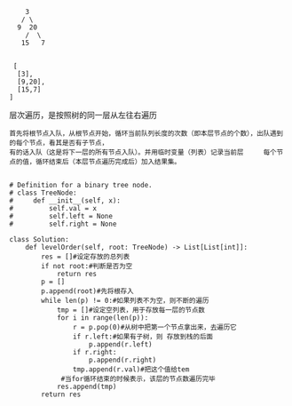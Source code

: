         3
       / \
      9  20
        /  \
       15   7
       
     
     [
      [3],
      [9,20],
      [15,7]
    ]




层次遍历，是按照树的同一层从左往右遍历


    首先将根节点入队，从根节点开始，循环当前队列长度的次数（即本层节点的个数），出队遇到的每个节点，看其是否有子节点，
    有的话入队（这是将下一层的所有节点入队）。并用临时变量（列表）记录当前层     每个节点的值，循环结束后（本层节点遍历完成后）加入结果集。
    
    
    # Definition for a binary tree node.
    # class TreeNode:
    #     def __init__(self, x):
    #         self.val = x
    #         self.left = None
    #         self.right = None

    class Solution:
        def levelOrder(self, root: TreeNode) -> List[List[int]]:
            res = []#设定存放的总列表
            if not root:#判断是否为空
                return res
            p = []
            p.append(root)#先将根存入
            while len(p) != 0:#如果列表不为空，则不断的遍历
                tmp = []#设定空列表，用于存放每一层的节点数
                for i in range(len(p)):
                    r = p.pop(0)#从树中把第一个节点拿出来，去遍历它
                    if r.left:#如果有子树，则 存放到栈的后面
                        p.append(r.left)
                    if r.right:
                        p.append(r.right)
                    tmp.append(r.val)#把这个值给tem
                 #当for循环结束的时候表示，该层的节点数遍历完毕
                res.append(tmp)
            return res



